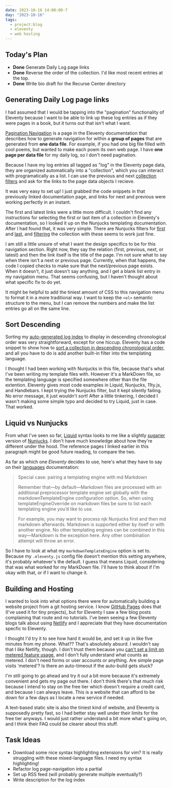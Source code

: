 ```yaml
---
date: 2023-10-16 14:00:00-7
day: "2023-10-16"
tags:
  - project:blog
  - eleventy
  - web hosting
---
```


## Today's Plan
- **Done** Generate Daily Log page links
- **Done** Reverse the order of the collection. I'd like most recent entries at the top.
- **Done** Write bio draft for the Recurse Center directory

## Generating Daily Log page links
I had assumed that I would be tapping into the "pagination" functionality of Eleventy because I want to be able to link up these log entries as if they were pages in a book, but it turns out that isn't what I want.

[Pagination Navigation](https://www.11ty.dev/docs/pagination/nav/) is a page in the Eleventy documentation that describes how to generate navigation for within a **group of pages** that are generated from **one data file**. For example, if you had one big file filled with cool poems, but wanted to make each poem its own web page. I have **one page per data file** for my daily log, so I don't need pagination.

Because I have my log entries all tagged as "log" in the Eleventy page data, they are organized automatically into a "collection", which you can interact with programatically as a list. I can use the previous and next [collection filters](https://www.11ty.dev/docs/filters/collection-items/)
and ask for the links to the page data objects I recieve.

It was very easy to set up! I just grabbed the code snippets in that previously linked documentation page, and links for next and previous were working perfectly in an instant.

The first and latest links were a little more difficult. I couldn't find any instructions for selecting the first or last item of a collection in Eleventy's documentation, so I looked it up on the Nunjucks templating documentation. After I had found that, it was very simple. There are Nunjucks filters for [first](first) and [last](https://mozilla.github.io/nunjucks/templating.html#last), and [filtering](https://mozilla.github.io/nunjucks/templating.html#filters) the collection with these seems to work just fine.

I am still a little unsure of what I want the design specifics to be for this navigation section. Right now, they say the relation (first, previous, next, or latest) and then the link itself is the title of the page. I'm not sure what to say when there isn't a next or previous page. Currently, when that happens, the code I copied checks to make sure that the next/previous page exists. When it doesn't, it just doesn't say anything, and I get a blank list entry in my navigation menu. That seems confusing, but I haven't thought about what specific fix to do yet.

It might be helpful to add the tiniest amount of CSS to this navigation menu to format it in a more traditional way. I want to keep the `<ol>` semantic structure to the menu, but I can remove the numbers and make the list entries go all on the same line.

## Sort Descending
Sorting my [auto-generated log index](/log) to display in descending chronological order was very straightforward, except for one hiccup. Eleventy has a code snippet to show how to [sort a collection in descending chronological order](https://www.11ty.dev/docs/collections/#sort-descending), and all you have to do is add another built-in filter into the templating language.

I thought I had been working with Nunjucks in this file, because that's what I've been writing my template files with. However it's a MarkDown file, so the templating language is specified somewhere other than the file extention. Eleventy gives most code examples in Liquid, Nunjucks, 11ty.js, and Handlebars. I kept trying the Nunjucks filter, but it kept silently failing. No error message, it just wouldn't sort! After a little tinkering, I decided I wasn't making some simple typo and decided to try Liquid, just in case. That worked.

## Liquid vs Nunjucks

From what I've seen so far, [Liquid](https://www.11ty.dev/docs/languages/liquid/) syntax looks to me like a slightly [sugarier](https://en.wikipedia.org/wiki/Syntactic_sugar) version of [Nunjucks](https://www.11ty.dev/docs/languages/nunjucks/). I don't have much knowledge about how they're different under the hood. The reference pages I linked earlier in this paragraph might be good future reading, to compare the two.

As far as which one *Eleventy* decides to use, here's what they have to say on their [languages](https://www.11ty.dev/docs/languages/#special-case-pairing-a-templating-engine-with-md-markdown) documentation:
> Special case: pairing a templating engine with md Markdown
>
> Remember that—by default—Markdown files are processed with an additional preprocessor template engine set globally with the markdownTemplateEngine configuration option. So, when using templateEngineOverride on markdown files be sure to list each templating engine you’d like to use.
>
> For example, you may want to process njk Nunjucks first and then md markdown afterwards. Markdown is supported either by itself or with another engine. No other templating engines can be combined in this way—Markdown is the exception here. Any other combination attempt will throw an error.

So I have to look at what my `markdownTemplateEngine` option is set to. Because my `.eleventy.js` config file doesn't mention this setting anywhere, it's probably whatever's the default. I guess that means Liquid, considering that was what worked for my MarkDown file. I'll have to think about if I'm okay with that, or if I want to change it.

## Building and Hosting

I wanted to look into what options there were for automatically building a website project from a git hosting service. I know [GitHub Pages](https://pages.github.com/) does that (I've used it for tiny projects), but for Eleventy I saw a few blog posts complaining that route and no tutorials. I've been seeing a few Eleventy blogs talk about using [Netlify](https://docs.netlify.com/integrations/frameworks/eleventy/) and I appreciate that they have documentation specfic to Eleventy.

I thought I'd try it to see how hard it would be, and set it up in like five minutes from my phone. What?? That's absolutely absurd. I wouldn't say that I *like* Netlify, though. I don't trust them because you [can't set a limit on metered feature usage](https://docs.netlify.com/accounts-and-billing/billing-faq/#can-i-set-a-limit-on-my-usage), and I don't fully understand what counts as metered. I don't need forms or user accounts or anything. Are simple page visits 'metered'? Is there an auto-timeout if the auto-build gets stuck?

I'm still going to go ahead and try it out a bit more because it's extremely convenient and gets my page out there. I don't think there's that much risk because I intend to stay on the free tier which doesn't require a credit card, and because I can always leave. This is a website that can afford to be down for a few days as I locate a new service if needed.

A text-based static site is also the tiniest kind of website, and Eleventy is supposedly pretty fast, so I had better stay well under their limits for the free tier anyways. I would just rather understand a bit more what's going on, and I think their FAQ could be clearer about this stuff.

## Task Ideas
- Download some nice syntax highlighting extensions for vim? It is really struggling with these mixed-language files. I need my syntax highlighting!
- Refactor log page-navigation into a partial
- Set up RSS feed (will probably generate multiple eventually?)
- Write description for the log index
